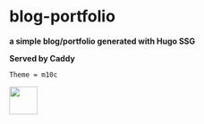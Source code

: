 # blog-portfolio
**a simple blog/portfolio generated with Hugo SSG**



__Served by Caddy__

`Theme = m10c`




   <img src="https://cdn-icons-png.flaticon.com/512/2282/2282188.png" width="50" height="50">
